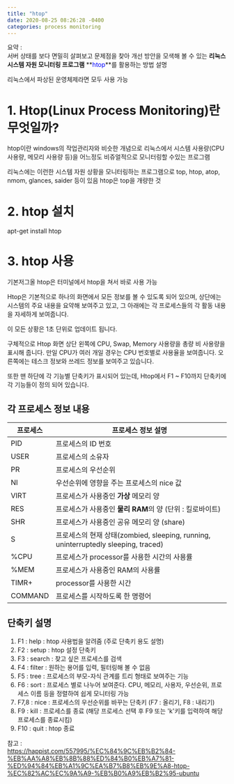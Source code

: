 ```yaml
---
title: "htop"
date: 2020-08-25 08:26:28 -0400
categories: process monitoring
---
```


요약 :  
서버 상태를 보다 면밀히 살펴보고 문제점을 찾아 개선 방안을 모색해 볼 수 있는 **리눅스 시스템 자원 모니터링 프로그램** 
**<font color = 'blue'>htop</font>**를 활용하는 방법 설명

리눅스에서 파상된 운영체제라면 모두 사용 가능

# 1. Htop(Linux Process Monitoring)란 무엇일까?
htop이란 windows의 작업관리자와 비슷한 개념으로 리눅스에서 시스템 사용량(CPU 사용량, 메모리 사용량 등)을 어느정도 비쥬얼적으로 모니터링할 수있는 프로그램

리눅스에는 이런한 시스템 자원 상황을 모니터링하는 프로그램으로 top, htop, atop, nmom, glances, saider 등이 있음
htop은 top을 개량한 것

# 2. htop 설치
apt-get install htop

# 3. htop 사용
기본저그올 htop은 터미널에서 htop을 쳐서 바로 사용 가능

Htop은 기본적으로 하나의 화면에서 모든 정보를 볼 수 있도록 되어 있으며, 상단에는 시스템의 주요 내용을 요약해 보여주고 있고, 
그 아래에는 각 프로세스들의 각 활동 내용을 자세하게 보여줍니다.

이 모든 상황은 1초 단위로 업데이트 됩니다.

구체적으로 Htop 화면 상단 왼쪽에 CPU, Swap, Memory 사용량을 총량 비 사용량을 표시해 줍니다. 
만일 CPU가 여러 개일 경우는 CPU 번호별로 사용율을 보여줍니다. 오른쪽에는 테스크 정보와 쓰레드 정보를 보여주고 있습니다.

또한 맨 하단에 각 기능별 단축키가 표시되어 있는데, Htop에서 F1 ~ F10까지 단축키에 각 기능들이 정의 되어 있습니다.


## 각 프로세스 정보 내용

|프로세스|프로세스 정보 설명|
|-----|-----------------------------------|
|PID|프로세스의 ID 번호|
|USER|프로세스의 소유자|
|PR|프로세스의 우선순위|
|NI|우선순위에 영향을 주는 프로세스의 nice 값|
|VIRT|프로세스가 사용중인 **가상** 메모리 양|
|RES|프로세스가 사용중인 **물리 RAM**의 양 (단위 : 킬로바이트)
|SHR|프로세스가 사용중인 공유 메모리 양 (share)|
|S|프로세스의 현재 상태(zombied, sleeping, running, uninterruptedly sleeping, traced)|
|%CPU|프로세스가 processor를 사용한 시간의 사용률|
|%MEM|프로세스가 사용중인 RAM의 사용률|
|TIMR+|processor를 사용한 시간|
|COMMAND|프로세스를 시작하도록 한 명령어|


## 단축키 설명
1. F1 : help : htop 사용법을 알려줌 (주로 단축키 용도 설명)
2. F2 : setup : htop 설정 단축키
3. F3 : search : 찾고 싶은 프로세스를 검색
4. F4 : filter : 원하는 용어를 입력, 필터링해 볼 수 없음
5. F5 : tree : 프로세스의 부모-자식 관계를 트리 형태로 보여주는 기능
6. F6 : sort : 프로세스 별로 나누어 보여준다. CPU, 메모리, 사용자, 우선순위, 프로세스 이름 등을 정렬하여 쉽게 모니터링 가능
7. F7,8 : nice : 프로세스의 우선순위를 바꾸는 단축키 (F7 : 올리기, F8 : 내리기)
8. F9 : kill : 프로세스를 종료 (해당 프로세스 선택 후 F9 또는 'k'키를 입력하여 해당 프로세스를 종료시킴)
9. F10 : quit : htop 종료



참고 :  
https://happist.com/557995/%EC%84%9C%EB%B2%84-%EB%AA%A8%EB%8B%88%ED%84%B0%EB%A7%81-%ED%94%84%EB%A1%9C%EA%B7%B8%EB%9E%A8-htop-%EC%82%AC%EC%9A%A9-%EB%B0%A9%EB%B2%95-ubuntu
